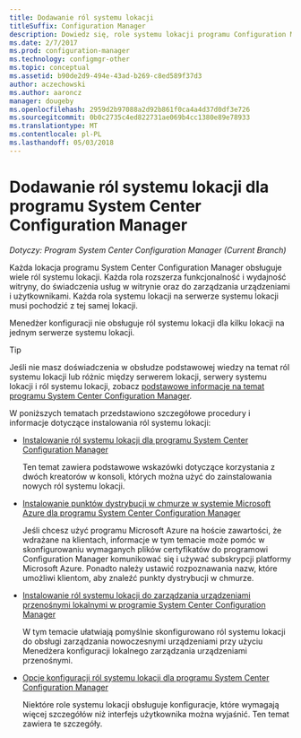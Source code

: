 ```yaml
---
title: Dodawanie ról systemu lokacji
titleSuffix: Configuration Manager
description: Dowiedz się, role systemu lokacji programu Configuration Manager oraz jak dodawać je, aby rozszerzyć funkcjonalność i wydajność lokacji.
ms.date: 2/7/2017
ms.prod: configuration-manager
ms.technology: configmgr-other
ms.topic: conceptual
ms.assetid: b90de2d9-494e-43ad-b269-c8ed589f37d3
author: aczechowski
ms.author: aaroncz
manager: dougeby
ms.openlocfilehash: 2959d2b97088a2d92b861f0ca4a4d37d0df3e726
ms.sourcegitcommit: 0b0c2735c4ed822731ae069b4cc1380e89e78933
ms.translationtype: MT
ms.contentlocale: pl-PL
ms.lasthandoff: 05/03/2018
---
```

# <a name="add-site-system-roles-for-system-center-configuration-manager"></a>Dodawanie ról systemu lokacji dla programu System Center Configuration Manager

*Dotyczy: Program System Center Configuration Manager (Current Branch)*

Każda lokacja programu System Center Configuration Manager obsługuje wiele ról systemu lokacji. Każda rola rozszerza funkcjonalność i wydajność witryny, do świadczenia usług w witrynie oraz do zarządzania urządzeniami i użytkownikami. Każda rola systemu lokacji na serwerze systemu lokacji musi pochodzić z tej samej lokacji.   

Menedżer konfiguracji nie obsługuje ról systemu lokacji dla kilku lokacji na jednym serwerze systemu lokacji.  

> [!TIP]  
>  Jeśli nie masz doświadczenia w obsłudze podstawowej wiedzy na temat ról systemu lokacji lub różnic między serwerem lokacji, serwery systemu lokacji i ról systemu lokacji, zobacz [podstawowe informacje na temat programu System Center Configuration Manager](../../../../core/understand/fundamentals.md).  

 W poniższych tematach przedstawiono szczegółowe procedury i informacje dotyczące instalowania ról systemu lokacji:  

-   [Instalowanie ról systemu lokacji dla programu System Center Configuration Manager](../../../../core/servers/deploy/configure/install-site-system-roles.md)  

     Ten temat zawiera podstawowe wskazówki dotyczące korzystania z dwóch kreatorów w konsoli, których można użyć do zainstalowania nowych ról systemu lokacji.  

-   [Instalowanie punktów dystrybucji w chmurze w systemie Microsoft Azure dla programu System Center Configuration Manager](../../../../core/servers/deploy/configure/install-cloud-based-distribution-points-in-microsoft-azure.md)  

    Jeśli chcesz użyć programu Microsoft Azure na hoście zawartości, że wdrażane na klientach, informacje w tym temacie może pomóc w skonfigurowaniu wymaganych plików certyfikatów do programowi Configuration Manager komunikować się i używać subskrypcji platformy Microsoft Azure. Ponadto należy ustawić rozpoznawania nazw, które umożliwi klientom, aby znaleźć punkty dystrybucji w chmurze.  

-   [Instalowanie ról systemu lokacji do zarządzania urządzeniami przenośnymi lokalnymi w programie System Center Configuration Manager](../../../../mdm/get-started/install-site-system-roles-for-on-premises-mdm.md)  

     W tym temacie ułatwiają pomyślnie skonfigurowano ról systemu lokacji do obsługi zarządzania nowoczesnymi urządzeniami przy użyciu Menedżera konfiguracji lokalnego zarządzania urządzeniami przenośnymi.  

-   [Opcje konfiguracji ról systemu lokacji dla programu System Center Configuration Manager](../../../../core/servers/deploy/configure/configuration-options-for-site-system-roles.md)  

     Niektóre role systemu lokacji obsługuje konfiguracje, które wymagają więcej szczegółów niż interfejs użytkownika można wyjaśnić. Ten temat zawiera te szczegóły.  
